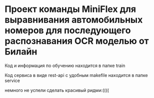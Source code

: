 # Проект команды MiniFlex для выравнивания автомобильных номеров для последующего распознавания OCR моделью от Билайн


Код и информация по обучению находится в папке train

Код сервиса в виде rest-api c удобным makefile находится в папке service



немного не успели сделать красивый ридми:((((